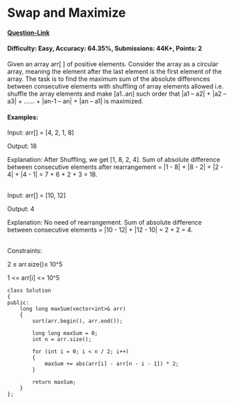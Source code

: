 # Swap and Maximize
#### [Question-Link](https://www.geeksforgeeks.org/problems/swap-and-maximize5859/1)
#### Difficulty: Easy, Accuracy: 64.35%, Submissions: 44K+, Points: 2

Given an array arr[ ] of positive elements. Consider the array as a circular array, meaning the element after the last element is the first element of the array. The task is to find the maximum sum of the absolute differences between consecutive elements with shuffling of array elements allowed i.e. shuffle the array elements and make [a1..an] such order that  |a1 – a2| + |a2 – a3| + …… + |an-1 – an| + |an – a1| is maximized.

#### Examples:

Input: arr[] = [4, 2, 1, 8]

Output: 18

Explanation: After Shuffling, we get [1, 8, 2, 4]. Sum of absolute difference between consecutive elements after rearrangement = |1 - 8| + |8 - 2| + |2 - 4| + |4 - 1| = 7 + 6 + 2 + 3 = 18.

<br>
Input: arr[] = [10, 12]

Output: 4

Explanation: No need of rearrangement. Sum of absolute difference between consecutive elements = |10 - 12| + |12 - 10| = 2 + 2 = 4.

<br>
Constraints:

2 ≤ arr.size()≤ 10^5

1 <= arr[i] <= 10^5

```
class Solution 
{
public:
    long long maxSum(vector<int>& arr) 
    {
        sort(arr.begin(), arr.end());
        
        long long maxSum = 0;
        int n = arr.size();
        
        for (int i = 0; i < n / 2; i++) 
        {
            maxSum += abs(arr[i] - arr[n - i - 1]) * 2;
        }
        
        return maxSum;
    }
};
```
